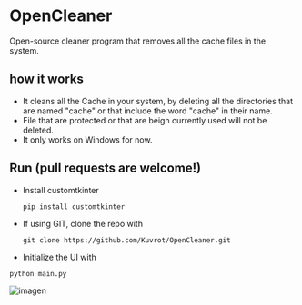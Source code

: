 # OpenCleaner
Open-source cleaner program that removes all the cache files in the system. 

## how it works
* It cleans all the Cache in your system, by deleting all the directories that are named "cache" or that include the word "cache" in their name.
* File that are protected or that are beign currently used will not be deleted.
* It only works on Windows for now.

## Run (pull requests are welcome!)
- Install customtkinter
  ```
  pip install customtkinter
  ```
- If using GIT, clone the repo with
  ```
  git clone https://github.com/Kuvrot/OpenCleaner.git
  ```
- Initialize the UI with
```
python main.py
````

![imagen](https://github.com/Kuvrot/OpenCleaner/assets/23508114/2fd94a97-cd83-4e9f-b15e-56abfa48277e)


